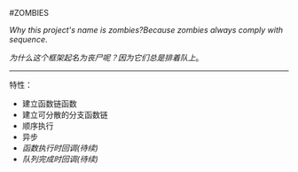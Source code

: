 #ZOMBIES

*Why this project's name is zombies?Because zombies always comply with sequence*.


_为什么这个框架起名为丧尸呢？因为它们总是排着队上_。

-------------------------------------------------
特性：


*  建立函数链函数
*  建立可分散的分支函数链
*  顺序执行
*  异步
*  _函数执行时回调(待续)_
*  _队列完成时回调(待续)_